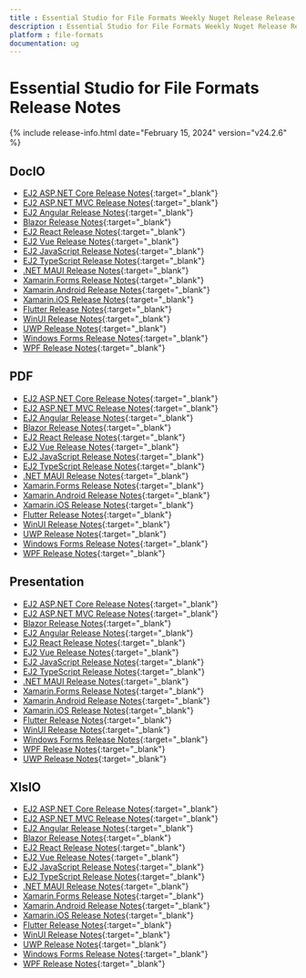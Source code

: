 ```yaml
---
title : Essential Studio for File Formats Weekly Nuget Release Release Notes  
description : Essential Studio for File Formats Weekly Nuget Release Release Notes  
platform : file-formats
documentation: ug
---
```


# Essential Studio for File Formats  Release Notes  

{% include release-info.html date="February 15, 2024" version="v24.2.6" %} 


## DocIO

* [EJ2 ASP.NET Core Release Notes](https://ej2.syncfusion.com/aspnetcore/documentation/release-notes/24.2.6#docio){:target="_blank"}
* [EJ2 ASP.NET MVC Release Notes](https://ej2.syncfusion.com/aspnetmvc/documentation/release-notes/24.2.6#docio){:target="_blank"}
* [EJ2 Angular Release Notes](https://ej2.syncfusion.com/angular/documentation/release-notes/24.2.6#docio){:target="_blank"}
* [Blazor Release Notes](https://blazor.syncfusion.com/documentation/release-notes/24.2.6#docio){:target="_blank"}
* [EJ2 React Release Notes](https://ej2.syncfusion.com/react/documentation/release-notes/24.2.6#docio){:target="_blank"}
* [EJ2 Vue  Release Notes](https://ej2.syncfusion.com/vue/documentation/release-notes/24.2.6#docio){:target="_blank"}
* [EJ2 JavaScript Release Notes](https://ej2.syncfusion.com/javascript/documentation/release-notes/24.2.6#docio){:target="_blank"}
* [EJ2 TypeScript Release Notes](https://ej2.syncfusion.com/documentation/release-notes/24.2.6#docio){:target="_blank"}
* [.NET MAUI Release Notes](/maui/release-notes/v24.2.6#docio){:target="_blank"}
* [Xamarin.Forms Release Notes](/xamarin/release-notes/v24.2.6#docio){:target="_blank"}
* [Xamarin.Android Release Notes](/xamarin-android/release-notes/v24.2.6#docio){:target="_blank"}
* [Xamarin.iOS Release Notes](/xamarin-ios/release-notes/v24.2.6#docio){:target="_blank"}
* [Flutter Release Notes](/flutter/release-notes/v24.2.6#docio){:target="_blank"}
* [WinUI Release Notes](/winui/release-notes/v24.2.6#docio){:target="_blank"}
* [UWP Release Notes](/uwp/release-notes/v24.2.6#docio){:target="_blank"}
* [Windows Forms Release Notes](/windowsforms/release-notes/v24.2.6#docio){:target="_blank"}
* [WPF Release Notes](/wpf/release-notes/v24.2.6#docio){:target="_blank"}



## PDF

* [EJ2 ASP.NET Core Release Notes](https://ej2.syncfusion.com/aspnetcore/documentation/release-notes/24.2.6#pdf){:target="_blank"}
* [EJ2 ASP.NET MVC Release Notes](https://ej2.syncfusion.com/aspnetmvc/documentation/release-notes/24.2.6#pdf){:target="_blank"}
* [EJ2 Angular Release Notes](https://ej2.syncfusion.com/angular/documentation/release-notes/24.2.6#pdf){:target="_blank"}
* [Blazor Release Notes](https://blazor.syncfusion.com/documentation/release-notes/24.2.6#pdf){:target="_blank"}
* [EJ2 React Release Notes](https://ej2.syncfusion.com/react/documentation/release-notes/24.2.6#pdf){:target="_blank"}
* [EJ2 Vue  Release Notes](https://ej2.syncfusion.com/vue/documentation/release-notes/24.2.6#pdf){:target="_blank"}
* [EJ2 JavaScript Release Notes](https://ej2.syncfusion.com/javascript/documentation/release-notes/24.2.6#pdf){:target="_blank"}
* [EJ2 TypeScript Release Notes](https://ej2.syncfusion.com/documentation/release-notes/24.2.6#pdf){:target="_blank"}
* [.NET MAUI Release Notes](/maui/release-notes/v24.2.6#pdf){:target="_blank"}
* [Xamarin.Forms Release Notes](/xamarin/release-notes/v24.2.6#pdf){:target="_blank"}
* [Xamarin.Android Release Notes](/xamarin-android/release-notes/v24.2.6#pdf){:target="_blank"}
* [Xamarin.iOS Release Notes](/xamarin-ios/release-notes/v24.2.6#pdf){:target="_blank"}
* [Flutter Release Notes](/flutter/release-notes/v24.2.6#pdf){:target="_blank"}
* [WinUI Release Notes](/winui/release-notes/v24.2.6#pdf){:target="_blank"}
* [UWP Release Notes](/uwp/release-notes/v24.2.6#pdf){:target="_blank"}
* [Windows Forms Release Notes](/windowsforms/release-notes/v24.2.6#pdf){:target="_blank"}
* [WPF Release Notes](/wpf/release-notes/v24.2.6#pdf){:target="_blank"}


## Presentation

* [EJ2 ASP.NET Core Release Notes](https://ej2.syncfusion.com/aspnetcore/documentation/release-notes/24.2.6#presentation){:target="_blank"}
* [EJ2 ASP.NET MVC Release Notes](https://ej2.syncfusion.com/aspnetmvc/documentation/release-notes/24.2.6#presentation){:target="_blank"}
* [Blazor Release Notes](https://blazor.syncfusion.com/documentation/release-notes/24.2.6#presentation){:target="_blank"}
* [EJ2 Angular Release Notes](https://ej2.syncfusion.com/angular/documentation/release-notes/24.2.6#presentation){:target="_blank"}
* [EJ2 React Release Notes](https://ej2.syncfusion.com/react/documentation/release-notes/24.2.6#presentation){:target="_blank"}
* [EJ2 Vue  Release Notes](https://ej2.syncfusion.com/vue/documentation/release-notes/24.2.6#presentation){:target="_blank"}
* [EJ2 JavaScript Release Notes](https://ej2.syncfusion.com/javascript/documentation/release-notes/24.2.6#presentation){:target="_blank"}
* [EJ2 TypeScript Release Notes](https://ej2.syncfusion.com/documentation/release-notes/24.2.6#presentation){:target="_blank"}
* [.NET MAUI Release Notes](/maui/release-notes/v24.2.6#presentation){:target="_blank"}
* [Xamarin.Forms Release Notes](/xamarin/release-notes/v24.2.6#presentation){:target="_blank"}
* [Xamarin.Android Release Notes](/xamarin-android/release-notes/v24.2.6#presentation){:target="_blank"}
* [Xamarin.iOS Release Notes](/xamarin-ios/release-notes/v24.2.6#presentation){:target="_blank"}
* [Flutter Release Notes](/flutter/release-notes/v24.2.6#presentation){:target="_blank"}
* [WinUI Release Notes](/winui/release-notes/v24.2.6#presentation){:target="_blank"}
* [Windows Forms Release Notes](/windowsforms/release-notes/v24.2.6#presentation){:target="_blank"}
* [WPF Release Notes](/wpf/release-notes/v24.2.6#presentation){:target="_blank"}
* [UWP Release Notes](/uwp/release-notes/v24.2.6#presentation){:target="_blank"}



## XlsIO

* [EJ2 ASP.NET Core Release Notes](https://ej2.syncfusion.com/aspnetcore/documentation/release-notes/24.2.6#xlsio){:target="_blank"}
* [EJ2 ASP.NET MVC Release Notes](https://ej2.syncfusion.com/aspnetmvc/documentation/release-notes/24.2.6#xlsio){:target="_blank"}
* [EJ2 Angular Release Notes](https://ej2.syncfusion.com/angular/documentation/release-notes/24.2.6#xlsio){:target="_blank"}
* [Blazor Release Notes](https://blazor.syncfusion.com/documentation/release-notes/24.2.6#xlsio){:target="_blank"}
* [EJ2 React Release Notes](https://ej2.syncfusion.com/react/documentation/release-notes/24.2.6#xlsio){:target="_blank"}
* [EJ2 Vue  Release Notes](https://ej2.syncfusion.com/vue/documentation/release-notes/24.2.6#xlsio){:target="_blank"}
* [EJ2 JavaScript Release Notes](https://ej2.syncfusion.com/javascript/documentation/release-notes/24.2.6#xlsio){:target="_blank"}
* [EJ2 TypeScript Release Notes](https://ej2.syncfusion.com/documentation/release-notes/24.2.6#xlsio){:target="_blank"}
* [.NET MAUI Release Notes](/maui/release-notes/v24.2.6#xlsio){:target="_blank"}
* [Xamarin.Forms Release Notes](/xamarin/release-notes/v24.2.6#xlsio){:target="_blank"}
* [Xamarin.Android Release Notes](/xamarin-android/release-notes/v24.2.6#xlsio){:target="_blank"}
* [Xamarin.iOS Release Notes](/xamarin-ios/release-notes/v24.2.6#xlsio){:target="_blank"}
* [Flutter Release Notes](/flutter/release-notes/v24.2.6#xlsio){:target="_blank"}
* [WinUI Release Notes](/winui/release-notes/v24.2.6#xlsio){:target="_blank"}
* [UWP Release Notes](/uwp/release-notes/v24.2.6#xlsio){:target="_blank"}
* [Windows Forms Release Notes](/windowsforms/release-notes/v24.2.6#xlsio){:target="_blank"}
* [WPF Release Notes](/wpf/release-notes/v24.2.6#xlsio){:target="_blank"}


